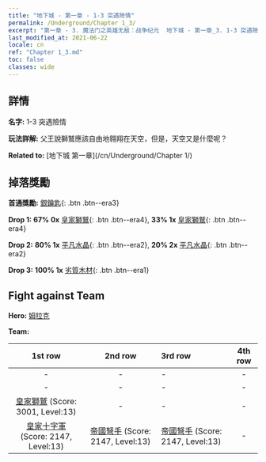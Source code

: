 ```yaml
---
title: "地下城 - 第一章 - 1-3 突遇險情"
permalink: /Underground/Chapter 1_3/
excerpt: "第一章 - 3. 魔法门之英雄无敌：战争纪元  地下城 - 第一章_3. 1-3 突遇險情"
last_modified_at: 2021-06-22
locale: cn
ref: "Chapter 1_3.md"
toc: false
classes: wide
---
```


## 詳情

 **名字:** 1-3 突遇險情

 **玩法詳解:**       父王說獅鷲應該自由地翱翔在天空，但是，天空又是什麼呢？

 **Related to:** [地下城 第一章](/cn/Underground/Chapter 1/)

## 掉落獎勵

 **首通獎勵:** [銀鑰匙](/cn/Items/con_693/){: .btn .btn--era3}

 **Drop 1:** **67% 0x** [皇家獅鷲](/cn/Items/unt_192/){: .btn .btn--era4}, **33% 1x** [皇家獅鷲](/cn/Items/unt_192/){: .btn .btn--era4}

 **Drop 2:** **80% 1x** [平凡水晶](/cn/Items/mat_11/){: .btn .btn--era2}, **20% 2x** [平凡水晶](/cn/Items/mat_11/){: .btn .btn--era2}

 **Drop 3:** **100% 1x** [劣質木材](/cn/Items/mat_1/){: .btn .btn--era1}


## Fight against Team
 **Hero:** [姆拉克](/cn/heroes/Mullich/)

 **Team:**


  | 1st row | 2nd row | 3rd row | 4th row |
  |:----:|:----:|:----|:----:|
  | - | - | - | - |
  | - | - | - | - |
  | [皇家獅鷲](/cn/units/Griffin/) (Score: 3001, Level:13)  | - | - | - |
  | [皇家十字軍](/cn/units/Swordsman/) (Score: 2147, Level:13)  | [帝國弩手](/cn/units/Marksman/) (Score: 2147, Level:13)  | [帝國弩手](/cn/units/Marksman/) (Score: 2147, Level:13)  | - |


